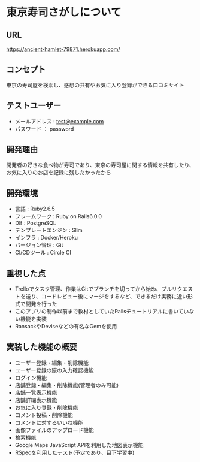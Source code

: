 # 東京寿司さがしについて

## URL
https://ancient-hamlet-79871.herokuapp.com/

## コンセプト
東京の寿司屋を検索し、感想の共有やお気に入り登録ができる口コミサイト

## テストユーザー
- メールアドレス : test@example.com
- パスワード ： password

## 開発理由
開発者の好きな食べ物が寿司であり、東京の寿司屋に関する情報を共有したり、お気に入りのお店を記録に残したかったから

## 開発環境
- 言語 : Ruby2.6.5
- フレームワーク : Ruby on Rails6.0.0
- DB : PostgreSQL
- テンプレートエンジン : Slim
- インフラ : Docker/Heroku
- バージョン管理 : Git
- CI/CDツール : Circle CI

## 重視した点
- Trelloでタスク管理、作業はGitでブランチを切ってから始め、プルリクエストを送り、コードレビュー後にマージをするなど、できるだけ実務に近い形式で開発を行った
- このアプリの制作以前まで教材としていたRailsチュートリアルに書いていない機能を実装
- RansackやDeviseなどの有名なGemを使用

## 実装した機能の概要
- ユーザー登録・編集・削除機能
- ユーザー登録の際の入力確認機能
- ログイン機能
- 店舗登録・編集・削除機能(管理者のみ可能)
- 店舗一覧表示機能
- 店舗詳細表示機能
- お気に入り登録・削除機能
- コメント投稿・削除機能
- コメントに対するいいね機能
- 画像ファイルのアップロード機能
- 検索機能
- Google Maps JavaScript APIを利用した地図表示機能
- RSpecを利用したテスト(予定であり、目下学習中)
